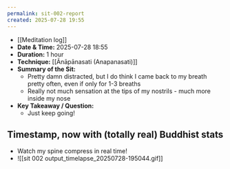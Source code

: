 ```yaml
---
permalink: sit-002-report
created: 2025-07-28 19:55
---
```

-  [[Meditation log]]
- **Date & Time:** 2025-07-28 18:55
- **Duration:** 1 hour
- **Technique:** [[Ānāpānasati (Anapanasati)]]
- **Summary of the Sit:** 
    - Pretty damn distracted, but I do think I came back to my breath pretty often, even if only for 1-3 breaths
    - Really not much sensation at the tips of my nostrils - much more inside my nose
- **Key Takeaway / Question:** 
    - Just keep going! 
## Timestamp, now with (totally real) Buddhist stats
- Watch my spine compress in real time!
- ![[sit 002 output_timelapse_20250728-195044.gif]]
